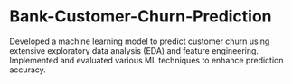 # Bank-Customer-Churn-Prediction
Developed a machine learning model to predict customer churn using extensive exploratory data analysis (EDA) and feature engineering. Implemented and evaluated various ML techniques to enhance prediction accuracy.
